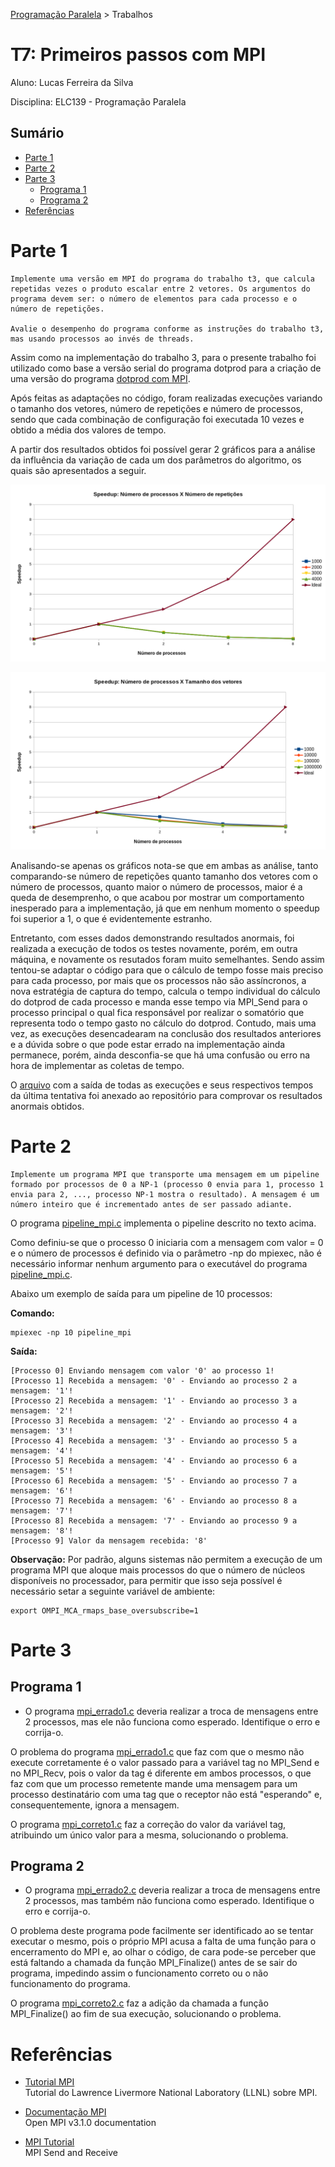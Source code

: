 [Programação Paralela](https://github.com/AndreaInfUFSM/elc139-2018a) > Trabalhos

# T7: Primeiros passos com MPI

Aluno: Lucas Ferreira da Silva

Disciplina: ELC139 - Programação Paralela


## Sumário

- [Parte 1](#pt1)
- [Parte 2](#pt2)
- [Parte 3](#pt3)
    - [Programa 1](#prog1)
    - [Programa 2](#prog2)
- [Referências](#ref)

<a name="pt1"></a>

# Parte 1

```
Implemente uma versão em MPI do programa do trabalho t3, que calcula repetidas vezes o produto escalar entre 2 vetores. Os argumentos do programa devem ser: o número de elementos para cada processo e o número de repetições.

Avalie o desempenho do programa conforme as instruções do trabalho t3, mas usando processos ao invés de threads.
```
Assim como na implementação do trabalho 3, para o presente trabalho foi utilizado como base a versão serial do programa dotprod para a criação de uma versão do programa [dotprod com MPI](dotprod_mpi.c).

Após feitas as adaptações no código, foram realizadas execuções variando o tamanho dos vetores, número de repetições e número de processos, sendo que cada combinação de configuração foi executada 10 vezes e obtido a média dos valores de tempo.

A partir dos resultados obtidos foi possível gerar 2 gráficos para a análise da influência da variação de cada um dos parâmetros do algoritmo, os quais são apresentados a seguir.

<div align="center">

![](graficos/speedupxrep.png)

</div>

<div align="center">

![](graficos/speedupxtam.png)

</div>

Analisando-se apenas os gráficos nota-se que em ambas as análise, tanto comparando-se número de repetições quanto tamanho dos vetores com o número de processos, quanto maior o número de processos, maior é a queda de desemprenho, o que acabou por mostrar um comportamento inesperado para a implementação, já que em nenhum momento o speedup foi superior a 1, o que é evidentemente estranho.

Entretanto, com esses dados demonstrando resultados anormais, foi realizada a execução de todos os testes novamente, porém, em outra máquina, e novamente os resutados foram muito semelhantes. Sendo assim tentou-se adaptar o código para que o cálculo de tempo fosse mais preciso para cada processo, por mais que os processos não são assíncronos, a nova estratégia de captura do tempo, calcula o tempo individual do cálculo do dotprod de cada processo e manda esse tempo via MPI_Send para o processo principal o qual fica responsável por realizar o somatório que representa todo o tempo gasto no cálculo do dotprod. Contudo, mais uma vez, as execuções desencadearam na conclusão dos resultados anteriores e a dúvida sobre o que pode estar errado na implementação ainda permanece, porém, ainda desconfia-se que há uma confusão ou erro na hora de implementar as coletas de tempo.

O [arquivo](output.txt) com a saída de todas as execuções e seus respectivos tempos da última tentativa foi anexado ao repositório para comprovar os resultados anormais obtidos.

<a name="pt2"></a>

# Parte 2

```
Implemente um programa MPI que transporte uma mensagem em um pipeline formado por processos de 0 a NP-1 (processo 0 envia para 1, processo 1 envia para 2, ..., processo NP-1 mostra o resultado). A mensagem é um número inteiro que é incrementado antes de ser passado adiante.
```

O programa [pipeline_mpi.c](pipeline_mpi.c) implementa o pipeline descrito no texto acima.

Como definiu-se que o processo 0 iniciaria com a mensagem com valor = 0 e o número de processos é definido via o parâmetro -np do mpiexec, não é necessário informar nenhum argumento para o executável do programa [pipeline_mpi.c](pipeline_mpi.c).

Abaixo um exemplo de saída para um pipeline de 10 processos:

**Comando:**
```
mpiexec -np 10 pipeline_mpi
```

**Saída:**
```
[Processo 0] Enviando mensagem com valor '0' ao processo 1!
[Processo 1] Recebida a mensagem: '0' - Enviando ao processo 2 a mensagem: '1'!
[Processo 2] Recebida a mensagem: '1' - Enviando ao processo 3 a mensagem: '2'!
[Processo 3] Recebida a mensagem: '2' - Enviando ao processo 4 a mensagem: '3'!
[Processo 4] Recebida a mensagem: '3' - Enviando ao processo 5 a mensagem: '4'!
[Processo 5] Recebida a mensagem: '4' - Enviando ao processo 6 a mensagem: '5'!
[Processo 6] Recebida a mensagem: '5' - Enviando ao processo 7 a mensagem: '6'!
[Processo 7] Recebida a mensagem: '6' - Enviando ao processo 8 a mensagem: '7'!
[Processo 8] Recebida a mensagem: '7' - Enviando ao processo 9 a mensagem: '8'!
[Processo 9] Valor da mensagem recebida: '8'

```

**Observação:** Por padrão, alguns sistemas não permitem a execução de um programa MPI que aloque mais processos do que o número de núcleos disponíveis no processador, para permitir que isso seja possível é necessário setar a seguinte variável de ambiente:

```
export OMPI_MCA_rmaps_base_oversubscribe=1
```

<a name="pt3"></a>

# Parte 3

<a name="prog1"></a>

## Programa 1
+ O programa [mpi_errado1.c](mpi_errado1.c) deveria realizar a troca de mensagens entre 2 processos, mas ele não funciona como esperado. Identifique o erro e corrija-o.

O problema do programa [mpi_errado1.c](mpi_errado1.c) que faz com que o mesmo não execute corretamente é o valor passado para a variável tag no MPI_Send e no MPI_Recv, pois o valor da tag é diferente em ambos processos, o que faz com que um processo remetente mande uma mensagem para um processo destinatário com uma tag que o receptor não está "esperando" e, consequentemente, ignora a mensagem.

O programa [mpi_correto1.c](mpi_correto1.c) faz a correção do valor da variável tag, atribuindo um único valor para a mesma, solucionando o problema.

<a name="prog2"></a>

## Programa 2
+ O programa [mpi_errado2.c](mpi_errado2.c) deveria realizar a troca de mensagens entre 2 processos, mas também não funciona como esperado. Identifique o erro e corrija-o.

O problema deste programa pode facilmente ser identificado ao se tentar executar o mesmo, pois o próprio MPI acusa a falta de uma função para o encerramento do MPI e, ao olhar o código, de cara pode-se perceber que está faltando a chamada da função MPI_Finalize() antes de se sair do programa, impedindo assim o funcionamento correto ou o não funcionamento do programa.

O programa [mpi_correto2.c](mpi_correto2.c) faz a adição da chamada a função MPI_Finalize() ao fim de sua execução, solucionando o problema.


<a name="ref"></a>

# Referências

- [Tutorial MPI](https://computing.llnl.gov/tutorials/mpi/)  
  Tutorial do Lawrence Livermore National Laboratory (LLNL) sobre MPI.

- [Documentação MPI](https://www.open-mpi.org/doc/v3.1/)  
  Open MPI v3.1.0 documentation  

- [MPI Tutorial](http://mpitutorial.com/tutorials/mpi-send-and-receive/)  
  MPI Send and Receive